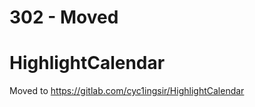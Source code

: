 # 302 - Moved

HighlightCalendar
=================
Moved to
https://gitlab.com/cyc1ingsir/HighlightCalendar


